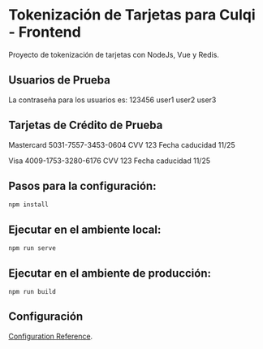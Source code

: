 # Tokenización de Tarjetas para Culqi - Frontend
Proyecto de tokenización de tarjetas con NodeJs, Vue y Redis.

## Usuarios de Prueba

La contraseña para los usuarios es: 123456
user1
user2
user3

## Tarjetas de Crédito de Prueba

Mastercard 5031-7557-3453-0604
CVV 123
Fecha caducidad 11/25

Visa 4009-1753-3280-6176
CVV 123
Fecha caducidad 11/25

## Pasos para la configuración:
```
npm install
```

## Ejecutar en el ambiente local:
```
npm run serve
```

## Ejecutar en el ambiente de producción:
```
npm run build
```

## Configuración
[Configuration Reference](https://cli.vuejs.org/config/).

